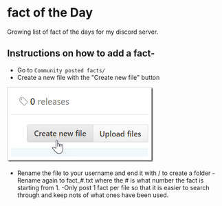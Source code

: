 # fact of the Day
Growing list of fact of the days for my discord server.

## Instructions on how to add a fact-

- Go to ```Community posted facts/```
- Create a new file with the "Create new file" button

![GitHub Logo](/images/create_new_file.png)
- Rename the file to your username and end it with / to create a folder
-Rename again to fact_#.txt where the # is what number the fact is starting from 1.
-Only post 1 fact per file so that it is easier to search through and keep nots of what ones have been used.
